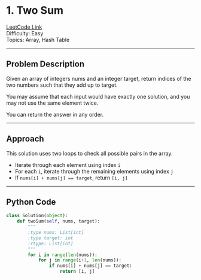 # 1. Two Sum

[LeetCode Link](https://leetcode.com/problems/two-sum/)  
Difficulty: Easy  
Topics: Array, Hash Table

---

## Problem Description

Given an array of integers nums and an integer target, return indices of the two numbers such that they add up to target.

You may assume that each input would have exactly one solution, and you may not use the same element twice.

You can return the answer in any order.

---

## Approach

This solution uses two loops to check all possible pairs in the array.

- Iterate through each element using index `i`
- For each `i`, iterate through the remaining elements using index `j`
- If `nums[i] + nums[j] == target`, return `[i, j]`

---

## Python Code

```python
class Solution(object):
    def twoSum(self, nums, target):
        """
        :type nums: List[int]
        :type target: int
        :rtype: List[int]
        """
        for i in range(len(nums)):
            for j in range(i+1, len(nums)):
                if nums[i] + nums[j] == target:
                    return [i, j]
